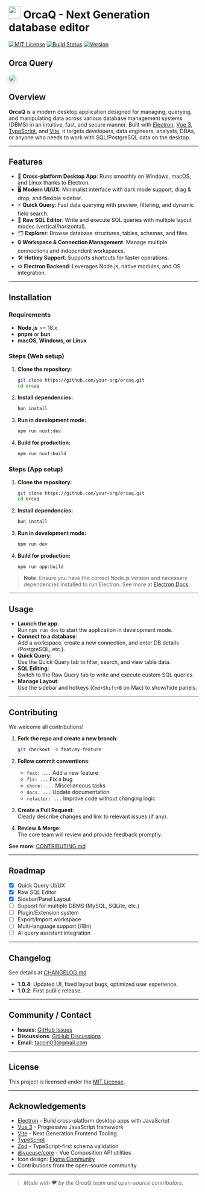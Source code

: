 # <img src="https://orca-q.com/images/logo.png" width="32"> OrcaQ - Next Generation database editor

[![MIT License](https://img.shields.io/badge/license-MIT-blue.svg)](LICENSE)
[![Build Status](https://img.shields.io/badge/build-passing-brightgreen.svg)](TODO)
[![Version](https://img.shields.io/badge/version-1.0.4-blue.svg)](package.json)

## Orca Query

<img src="https://orca-q.com/images/editor-preview.png" style="border: 1px solid #ccc; border-radius: 8px; box-shadow: 0 4px 12px rgba(0,0,0,0.2);" >

## Overview

**OrcaQ** is a modern desktop application designed for managing, querying, and manipulating data across various database management systems (DBMS) in an intuitive, fast, and secure manner. Built with [Electron](https://www.electronjs.org/), [Vue 3](https://vuejs.org/), [TypeScript](https://www.typescriptlang.org/), and [Vite](https://vitejs.dev/), it targets developers, data engineers, analysts, DBAs, or anyone who needs to work with SQL/PostgreSQL data on the desktop.

---

## Features

- 🚀 **Cross-platform Desktop App**: Runs smoothly on Windows, macOS, and Linux thanks to Electron.
- 🖥️ **Modern UI/UX**: Minimalist interface with dark mode support, drag & drop, and flexible sidebar.
- ⚡ **Quick Query**: Fast data querying with preview, filtering, and dynamic field search.
- 📝 **Raw SQL Editor**: Write and execute SQL queries with multiple layout modes (vertical/horizontal).
- 🗂️ **Explorer**: Browse database structures, tables, schemas, and files.
- 🔒 **Workspace & Connection Management**: Manage multiple connections and independent workspaces.
- 🛠️ **Hotkey Support**: Supports shortcuts for faster operations.
- ⚙️ **Electron Backend**: Leverages Node.js, native modules, and OS integration.

---

## Installation

### Requirements

- **Node.js** >= 18.x
- **pnpm** or **bun**
- **macOS, Windows, or Linux**

### Steps (Web setup)

1. **Clone the repository:**

   ```sh
   git clone https://github.com/your-org/orcaq.git
   cd orcaq
   ```

2. **Install dependencies:**

   ```sh
   bun install
   ```

3. **Run in development mode:**

   ```sh
   npm run nuxt:dev
   ```

4. **Build for production:**

   ```sh
   npm run nuxt:build
   ```

### Steps (App setup)

1. **Clone the repository:**

   ```sh
   git clone https://github.com/your-org/orcaq.git
   cd orcaq
   ```

2. **Install dependencies:**

   ```sh
   bun install
   ```

3. **Run in development mode:**

   ```sh
   npm run dev
   ```

4. **Build for production:**

   ```sh
   npm run app:build
   ```

> **Note**: Ensure you have the correct Node.js version and necessary dependencies installed to run Electron. See more at [Electron Docs](https://www.electronjs.org/docs/latest/tutorial/quick-start).

---

## Usage

- **Launch the app**:  
  Run `npm run dev` to start the application in development mode.
- **Connect to a database**:  
  Add a workspace, create a new connection, and enter DB details (PostgreSQL, etc.).
- **Quick Query**:  
  Use the Quick Query tab to filter, search, and view table data.
- **SQL Editing**:  
  Switch to the Raw Query tab to write and execute custom SQL queries.
- **Manage Layout**:  
  Use the sidebar and hotkeys (`Cmd+Shift+B` on Mac) to show/hide panels.

---

## Contributing

We welcome all contributions!

1. **Fork the repo and create a new branch**:

   ```sh
   git checkout -b feat/my-feature
   ```

2. **Follow commit conventions**:

   - `feat: ...` Add a new feature
   - `fix: ...` Fix a bug
   - `chore: ...` Miscellaneous tasks
   - `docs: ...` Update documentation
   - `refactor: ...` Improve code without changing logic

3. **Create a Pull Request**:  
   Clearly describe changes and link to relevant issues (if any).

4. **Review & Merge**:  
   The core team will review and provide feedback promptly.

**See more**: [CONTRIBUTING.md](CONTRIBUTING.md)

---

## Roadmap

- [x] Quick Query UI/UX
- [x] Raw SQL Editor
- [x] Sidebar/Panel Layout
- [ ] Support for multiple DBMS (MySQL, SQLite, etc.)
- [ ] Plugin/Extension system
- [ ] Export/Import workspace
- [ ] Multi-language support (i18n)
- [ ] AI query assistant integration

---

## Changelog

See details at [CHANGELOG.md](CHANGELOG.md)

- **1.0.4**: Updated UI, fixed layout bugs, optimized user experience.
- **1.0.2**: First public release.

---

## Community / Contact

- **Issues**: [GitHub Issues](https://github.com/your-org/orcaq/issues)
- **Discussions**: [GitHub Discussions](https://github.com/your-org/orcaq/discussions)
- **Email**: taccin03@gmail.com

---

## License

This project is licensed under the [MIT License](LICENSE).

---

## Acknowledgements

- [Electron](https://www.electronjs.org/) - Build cross-platform desktop apps with JavaScript
- [Vue 3](https://vuejs.org/) - Progressive JavaScript framework
- [Vite](https://vitejs.dev/) - Next Generation Frontend Tooling
- [TypeScript](https://www.typescriptlang.org/)
- [Zod](https://zod.dev/) - TypeScript-first schema validation
- [@vueuse/core](https://vueuse.org/) - Vue Composition API utilities
- Icon design: [Figma Community](https://www.figma.com/design/wAm0jjPdhpKsEGXjtUw3tk/macOS-App-Icon-Template--Community-?node-id=102-4&t=B0v343GshmaCBMqU-0)
- Contributions from the open-source community

---

> _Made with ❤️ by the OrcaQ team and open-source contributors._
